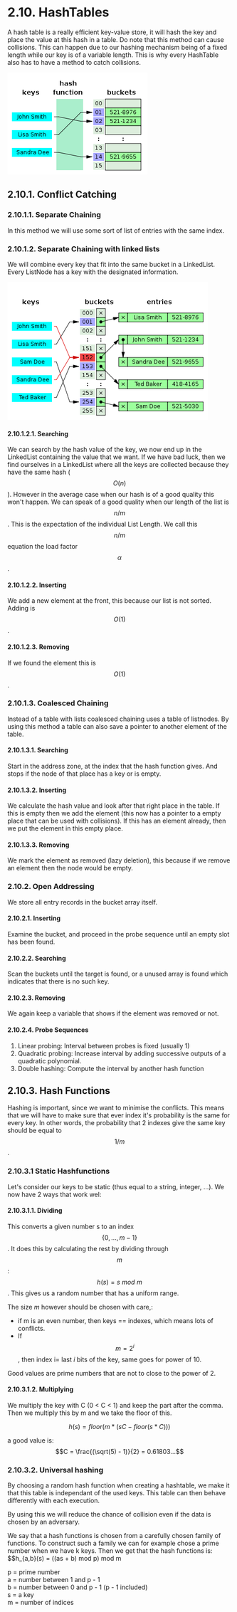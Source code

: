 # 2.10. HashTables
A hash table is a really efficient key-value store, it will hash the key and place the value at this hash in a table. Do note that this method can cause collisions. This can happen due to our hashing mechanism being of a fixed length while our key is of a variable length. This is why every HashTable also has to have a method to catch collisions.


![](315px-Hash_table_3_1_1_0_1_0_0_SP.svg.png)

## 2.10.1. Conflict Catching
### 2.10.1.1. Separate Chaining
In this method we will use some sort of list of entries with the same index.

### 2.10.1.2. Separate Chaining with linked lists
We will combine every key that fit into the same bucket in a LinkedList. Every ListNode has a key with the designated information.

![](450px-Hash_table_5_0_1_1_1_1_1_LL.svg.png)

#### 2.10.1.2.1. Searching
We can search by the hash value of the key, we now end up in the LinkedList containing the value that we want. If we have bad luck, then we find ourselves in a LinkedList where all the keys are collected because they have the same hash ($$O(n)$$). However in the average case when our hash is of a good quality this won't happen. We can speak of a good quality when our length of the list is $$n/m$$. This is the expectation of the individual List Length. We call this $$n/m$$ equation the load factor $$\alpha$$.

#### 2.10.1.2.2. Inserting
We add a new element at the front, this because our list is not sorted. Adding is $$O(1)$$.

#### 2.10.1.2.3. Removing
If we found the element this is $$O(1)$$.

### 2.10.1.3. Coalesced Chaining
Instead of a table with lists coalesced chaining uses a table of listnodes. By using this method a table can also save a pointer to another element of the table.

#### 2.10.1.3.1. Searching
Start in the address zone, at the index that the hash function gives. And stops if the node of that place has a key or is empty.

#### 2.10.1.3.2. Inserting
We calculate the hash value and look after that right place in the table. If this is empty then we add the element (this now has a pointer to a empty place that can be used with collisions). If this has an element already, then we put the element in this empty place.

#### 2.10.1.3.3. Removing
We mark the element as removed (lazy deletion), this because if we remove an element then the node would be empty.

### 2.10.2. Open Addressing
We store all entry records in the bucket array itself.

#### 2.10.2.1. Inserting
Examine the bucket, and proceed in the probe sequence until an empty slot has been found.

#### 2.10.2.2. Searching
Scan the buckets until the target is found, or a unused array is found which indicates that there is no such key.

#### 2.10.2.3. Removing
We again keep a variable that shows if the element was removed or not.

#### 2.10.2.4. Probe Sequences
1. Linear probing: Interval between probes is fixed (usually 1)
2. Quadratic probing: Increase interval by adding successive outputs of a quadratic polynomial.
3. Double hashing: Compute the interval by another hash function

## 2.10.3. Hash Functions
Hashing is important, since we want to minimise the conflicts. This means that we will have to make sure that ever index it's probability is the same for every key. In other words, the probability that 2 indexes give the same key should be equal to $$1/m$$.

### 2.10.3.1 Static Hashfunctions
Let's consider our keys to be static (thus equal to a string, integer, ...). We now have 2 ways that work wel:

#### 2.10.3.1.1. Dividing
This converts a given number s to an index $$\{0, ..., m - 1\}$$. It does this by calculating the rest by dividing through $$m$$: $$h(s) = s\ mod\ m$$. This gives us a random number that has a uniform range.

The size *m* however should be chosen with care,:

* if m is an even number, then keys == indexes, which means lots of conflicts.
* If $$m = 2^i$$, then index i= last *i* bits of the key, same goes for power of 10.

Good values are prime numbers that are not to close to the power of 2.

#### 2.10.3.1.2. Multiplying
We multiply the key with C (0 < C < 1) and keep the part after the comma. Then we multiply this by m and we take the floor of this.

$$h(s) = floor(m * (sC - floor(s * C)))$$

a  good value is: $$C = \frac{(\sqrt(5) - 1)}{2} = 0.61803...$$

### 2.10.3.2. Universal hashing
By choosing a random hash function when creating a hashtable, we make it that this table is independant of the used keys. This table can then behave differently with each execution.

By using this we will reduce the chance of collision even if the data is chosen by an adversary.

We say that a hash functions is chosen from a carefully chosen family of functions. To construct such a family we can for example chose a prime number when we have k keys. Then we get that the hash functions is: $$h_{a,b}(s) = ((as + b) mod p) mod m

p = prime number<br />
a = number between 1 and p - 1<br />
b = number between 0 and p - 1 (p - 1 included)<br />
s = a key<br />
m = number of indices

